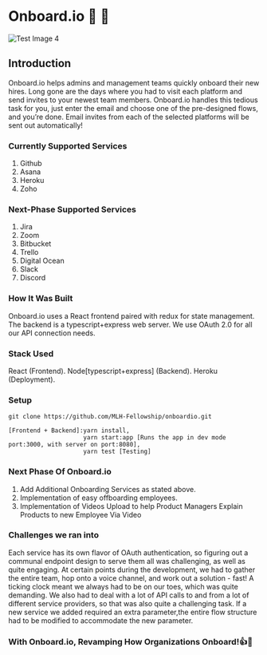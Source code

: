 # Onboard.io :rocket: :checkered_flag:

![Test Image 4](https://github.com/MLH-Fellowship/onboardio/blob/master/onboardio.png)

## Introduction

Onboard.io helps admins and management teams quickly onboard their new hires. Long gone are the days where you had to visit each platform and send invites to your newest team members. Onboard.io handles this tedious task for you, just enter the email and choose one of the pre-designed flows, and you’re done. Email invites from each of the selected platforms will be sent out automatically!

### Currently Supported Services


1. Github
2. Asana
3. Heroku
4. Zoho


### Next-Phase Supported Services


1. Jira
2. Zoom
3. Bitbucket
4. Trello
5. Digital Ocean
6. Slack
7. Discord


### How It Was Built

Onboard.io uses a React frontend paired with redux for state management. The backend is a typescript+express web server. We use OAuth 2.0 for all our API connection needs.

### Stack Used

React (Frontend).
Node[typescript+express] (Backend).
Heroku (Deployment).

### Setup

```
git clone https://github.com/MLH-Fellowship/onboardio.git
```

```
[Frontend + Backend]:yarn install,
                     yarn start:app [Runs the app in dev mode port:3000, with server on port:8080],
                     yarn test [Testing]
```


### Next Phase Of Onboard.io

1. Add Additional Onboarding Services as stated above.
2. Implementation of easy offboarding employees.
3. Implementation of Videos Upload to help Product Managers Explain Products to new Employee Via Video


### Challenges we ran into


Each service has its own flavor of OAuth authentication, so figuring out a communal endpoint
design to serve them all was challenging, as well as quite engaging. At certain points
during the development, we had to gather the entire team, hop onto a voice channel,
and work out a solution - fast! A ticking clock meant we always had to be on our toes,
which was quite demanding.
We also had to deal with a lot of API calls to and from a lot of different service providers,
so that was also quite a challenging task.
If a new service we added required an extra parameter,the entire flow structure had
to be modified to accommodate the new parameter.


### With Onboard.io, Revamping How Organizations Onboard!:+1::sparkling_heart:
